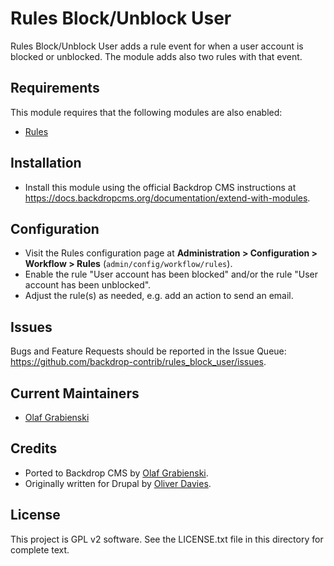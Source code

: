 Rules Block/Unblock User
========================

Rules Block/Unblock User adds a rule event for when a user account is blocked
 or unblocked. The module adds also two rules with that event.

Requirements
------------

This module requires that the following modules are also enabled:

- [Rules](https://github.com/backdrop-contrib/rules)


Installation
------------

- Install this module using the official Backdrop CMS instructions at
  https://docs.backdropcms.org/documentation/extend-with-modules.


Configuration
-------------

- Visit the Rules configuration page at **Administration > Configuration >
 Workflow > Rules** (`admin/config/workflow/rules`).
- Enable the rule "User account has been blocked" and/or the rule "User account
 has been unblocked".
- Adjust the rule(s) as needed, e.g. add an action to send an email.


Issues
------

Bugs and Feature Requests should be reported in the Issue Queue:
https://github.com/backdrop-contrib/rules_block_user/issues.


Current Maintainers
-------------------

- [Olaf Grabienski](https://github.com/olafgrabienski)


Credits
-------

- Ported to Backdrop CMS by [Olaf Grabienski](https://github.com/olafgrabienski).
- Originally written for Drupal by [Oliver Davies](https://github.com/opdavies).


License
-------

This project is GPL v2 software.
See the LICENSE.txt file in this directory for complete text.
